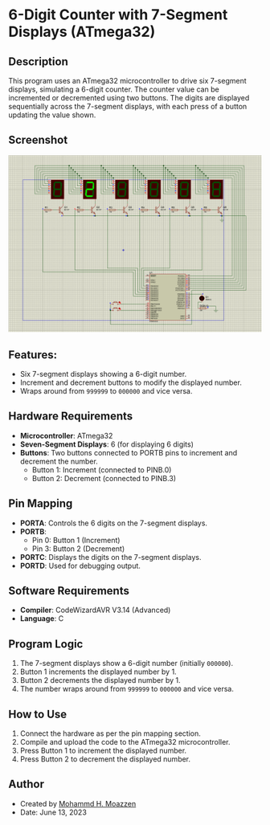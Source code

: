 # 6-Digit Counter with 7-Segment Displays (ATmega32)

## Description
This program uses an ATmega32 microcontroller to drive six 7-segment displays, simulating a 6-digit counter. The counter value can be incremented or decremented using two buttons. The digits are displayed sequentially across the 7-segment displays, with each press of a button updating the value shown.

## Screenshot
![Proteus View Screenshot](PImage.png)

## Features:
- Six 7-segment displays showing a 6-digit number.
- Increment and decrement buttons to modify the displayed number.
- Wraps around from `999999` to `000000` and vice versa.

## Hardware Requirements
- **Microcontroller**: ATmega32
- **Seven-Segment Displays**: 6 (for displaying 6 digits)
- **Buttons**: Two buttons connected to PORTB pins to increment and decrement the number.
  - Button 1: Increment (connected to PINB.0)
  - Button 2: Decrement (connected to PINB.3)

## Pin Mapping
- **PORTA**: Controls the 6 digits on the 7-segment displays.
- **PORTB**: 
  - Pin 0: Button 1 (Increment)
  - Pin 3: Button 2 (Decrement)
- **PORTC**: Displays the digits on the 7-segment displays.
- **PORTD**: Used for debugging output.

## Software Requirements
- **Compiler**: CodeWizardAVR V3.14 (Advanced)
- **Language**: C

## Program Logic
1. The 7-segment displays show a 6-digit number (initially `000000`).
2. Button 1 increments the displayed number by 1.
3. Button 2 decrements the displayed number by 1.
4. The number wraps around from `999999` to `000000` and vice versa.

## How to Use
1. Connect the hardware as per the pin mapping section.
2. Compile and upload the code to the ATmega32 microcontroller.
3. Press Button 1 to increment the displayed number.
4. Press Button 2 to decrement the displayed number.

## Author

- Created by [Mohammd H. Moazzen](https://github.com/TirdadMH) 
- Date: June 13, 2023
